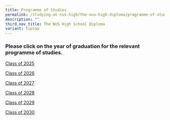 ```yaml
---
title: Programme of Studies
permalink: /studying-at-nus-high/the-nus-high-diploma/programme-of-studies/
description: ""
third_nav_title: The NUS High School Diploma
variant: tiptap
---
```

<h3><strong>Please click on the year of graduation for the relevant programme of studies.</strong></h3>
<p></p>
<p><a href="/files/POS/POS_Class_of_2025.pdf" rel="noopener nofollow" target="_blank">Class of 2025</a>
</p>
<p><a href="/files/POS/POS_Class_of_2026.pdf" rel="noopener nofollow" target="_blank">Class of 2026</a>
</p>
<p><a href="/files/POS/POS_Class_of_2027.pdf" rel="noopener nofollow" target="_blank">Class of 2027</a>
</p>
<p><a href="/files/POS/POS_Class_of_2028.pdf" rel="noopener nofollow" target="_blank">Class of 2028</a>
</p>
<p><a href="/files/POS/POS_Class_of_2029.pdf" rel="noopener nofollow" target="_blank">Class of 2029</a>
</p>
<p><a href="/files/POS/POS_Class_of_2030.pdf" rel="noopener nofollow" target="_blank">Class of 2030</a>
</p>
<p></p>